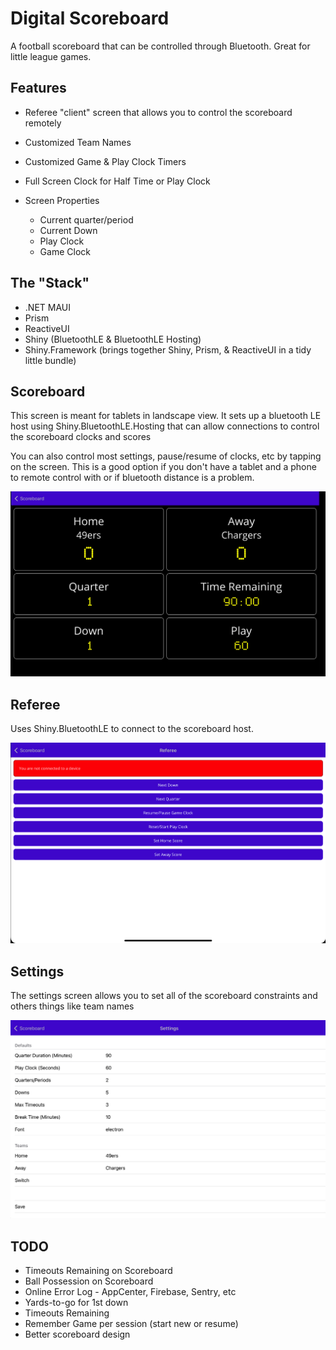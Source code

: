 # Digital Scoreboard

A football scoreboard that can be controlled through Bluetooth.  Great for little league games.

## Features
* Referee "client" screen that allows you to control the scoreboard remotely
* Customized Team Names
* Customized Game & Play Clock Timers
* Full Screen Clock for Half Time or Play Clock
* Screen Properties

    * Current quarter/period
    * Current Down
    * Play Clock
    * Game Clock

## The "Stack"
* .NET MAUI
* Prism
* ReactiveUI
* Shiny (BluetoothLE & BluetoothLE Hosting)
* Shiny.Framework (brings together Shiny, Prism, & ReactiveUI in a tidy little bundle)

## Scoreboard
This screen is meant for tablets in landscape view.  It sets up a bluetooth LE host using Shiny.BluetoothLE.Hosting that can allow connections to control the scoreboard clocks and scores

You can also control most settings, pause/resume of clocks, etc by tapping on the screen.  This is a good option if you don't have a tablet and a phone to remote control with or if bluetooth distance is a problem.

<img src="scoreboard.png" />

## Referee

Uses Shiny.BluetoothLE to connect to the scoreboard host.

<img src="referee.png" />

## Settings

The settings screen allows you to set all of the scoreboard constraints and others things like team names

<img src="settings.png" />

## TODO

* Timeouts Remaining on Scoreboard
* Ball Possession on Scoreboard
* Online Error Log - AppCenter, Firebase, Sentry, etc
* Yards-to-go for 1st down
* Timeouts Remaining
* Remember Game per session (start new or resume)
* Better scoreboard design